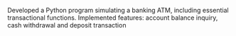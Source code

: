 Developed a Python program simulating a banking ATM, including essential transactional functions. Implemented features: account balance inquiry, cash withdrawal and deposit transaction
